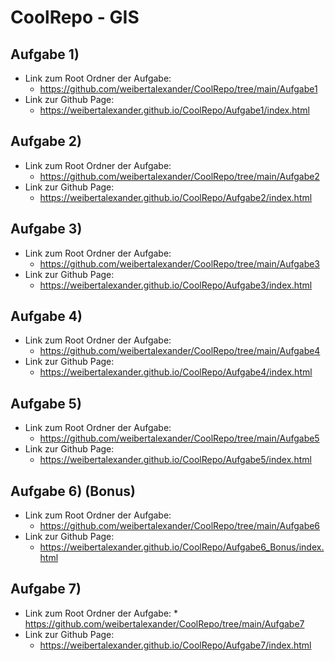 # CoolRepo - GIS
## Aufgabe 1)
  * Link zum Root Ordner der Aufgabe:
    * https://github.com/weibertalexander/CoolRepo/tree/main/Aufgabe1
  * Link zur Github Page:
    * https://weibertalexander.github.io/CoolRepo/Aufgabe1/index.html

## Aufgabe 2)
  * Link zum Root Ordner der Aufgabe:
    * https://github.com/weibertalexander/CoolRepo/tree/main/Aufgabe2
  * Link zur Github Page:
    * https://weibertalexander.github.io/CoolRepo/Aufgabe2/index.html

## Aufgabe 3)
  * Link zum Root Ordner der Aufgabe:
    * https://github.com/weibertalexander/CoolRepo/tree/main/Aufgabe3
  * Link zur Github Page:
    * https://weibertalexander.github.io/CoolRepo/Aufgabe3/index.html

## Aufgabe 4)
  * Link zum Root Ordner der Aufgabe:
    * https://github.com/weibertalexander/CoolRepo/tree/main/Aufgabe4
  * Link zur Github Page:
    * https://weibertalexander.github.io/CoolRepo/Aufgabe4/index.html

## Aufgabe 5)
  * Link zum Root Ordner der Aufgabe:
    * https://github.com/weibertalexander/CoolRepo/tree/main/Aufgabe5
  * Link zur Github Page:
    * https://weibertalexander.github.io/CoolRepo/Aufgabe5/index.html

## Aufgabe 6) (Bonus)
  * Link zum Root Ordner der Aufgabe:
    * https://github.com/weibertalexander/CoolRepo/tree/main/Aufgabe6
  * Link zur Github Page:
    * https://weibertalexander.github.io/CoolRepo/Aufgabe6_Bonus/index.html

## Aufgabe 7)
   * Link zum Root Ordner der Aufgabe:
    * https://github.com/weibertalexander/CoolRepo/tree/main/Aufgabe7
  * Link zur Github Page:
    * https://weibertalexander.github.io/CoolRepo/Aufgabe7/index.html
